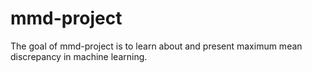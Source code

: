 
<!-- README.md is generated from README.Rmd. Please edit that file -->

# mmd-project

<!-- badges: start -->
<!-- badges: end -->

The goal of mmd-project is to learn about and present maximum mean
discrepancy in machine learning.
